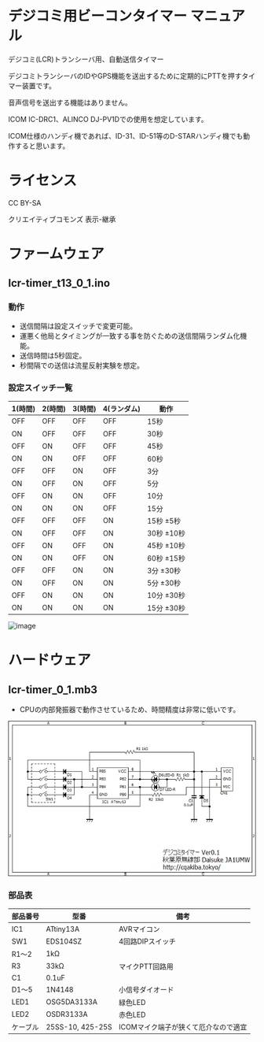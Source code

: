 # デジコミ用ビーコンタイマー マニュアル

デジコミ(LCR)トランシーバ用、自動送信タイマー

デジコミトランシーバのIDやGPS機能を送出するために定期的にPTTを押すタイマー装置です。

音声信号を送出する機能はありません。

ICOM IC-DRC1、ALINCO DJ-PV1Dでの使用を想定しています。

ICOM仕様のハンディ機であれば、ID-31、ID-51等のD-STARハンディ機でも動作すると思います。

# ライセンス
CC BY-SA

クリエイティブコモンズ 表示-継承

# ファームウェア
## lcr-timer_t13_0_1.ino

### 動作
- 送信間隔は設定スイッチで変更可能。
- 運悪く他局とタイミングが一致する事を防ぐための送信間隔ランダム化機能。
- 送信時間は5秒固定。
- 秒間隔での送信は流星反射実験を想定。

### 設定スイッチ一覧
|1(時間)|2(時間)|3(時間)|4(ランダム)|動作|
|----|----|----|----|----|
|OFF|OFF|OFF|OFF|15秒|
|ON |OFF|OFF|OFF|30秒|
|OFF|ON |OFF|OFF|45秒|
|ON |ON |OFF|OFF|60秒|
|OFF|OFF|ON |OFF|3分|
|ON |OFF|ON |OFF|5分|
|OFF|ON |ON |OFF|10分|
|ON |ON |ON |OFF|15分|
|OFF|OFF|OFF|ON|15秒 ±5秒|
|ON |OFF|OFF|ON|30秒 ±10秒|
|OFF|ON |OFF|ON|45秒 ±10秒|
|ON |ON |OFF|ON|60秒 ±15秒|
|OFF|OFF|ON |ON|3分 ±30秒|
|ON |OFF|ON |ON|5分 ±30秒|
|OFF|ON |ON |ON|10分 ±30秒|
|ON |ON |ON |ON|15分 ±30秒|

![image](https://user-images.githubusercontent.com/10165993/138369955-022a5684-0e25-4cf7-ab3d-da6e52c73ab4.png)

# ハードウェア
## lcr-timer_0_1.mb3
- CPUの内部発振器で動作させているため、時間精度は非常に低いです。

![image](https://github.com/CQAKIBA/LCR-Timer/blob/main/drc-decoy_0_1.png)

### 部品表

|部品番号|型番|備考|
|----|----|----|
|IC1 |ATtiny13A|AVRマイコン|
|SW1|EDS104SZ|4回路DIPスイッチ|
|R1～2|1kΩ|
|R3|33kΩ|マイクPTT回路用|
|C1|0.1uF||
|D1～5|1N4148|小信号ダイオード|
|LED1|OSG5DA3133A|緑色LED|
|LED2|OSDR3133A|赤色LED|
|ケーブル|25SS-10, 425-25S|ICOMマイク端子が狭くて厄介なので適宜|
